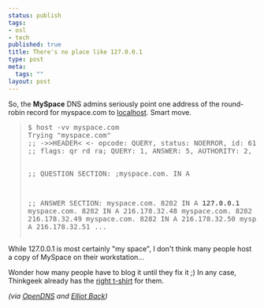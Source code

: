```yaml
--- 
status: publish
tags: 
- osl
- tech
published: true
title: There's no place like 127.0.0.1
type: post
meta: 
  tags: ""
layout: post
---
```

So, the <strong>MySpace</strong> DNS admins seriously point one address of the round-robin record for myspace.com to <a href="http://en.wikipedia.org/wiki/Localhost">localhost</a>. Smart move.

<blockquote>
<pre>
$ host -vv myspace.com
Trying "myspace.com"
;; -&gt;&gt;HEADER&lt; &lt;- opcode: QUERY, status: NOERROR, id: 61932
;; flags: qr rd ra; QUERY: 1, ANSWER: 5, AUTHORITY: 2, ADDITIONAL: 2

;; QUESTION SECTION:
;myspace.com.                   IN      A

;; ANSWER SECTION:
myspace.com.            8282    IN      A       <strong>127.0.0.1</strong>
myspace.com.            8282    IN      A       216.178.32.48
myspace.com.            8282    IN      A       216.178.32.49
myspace.com.            8282    IN      A       216.178.32.50
myspace.com.            8282    IN      A       216.178.32.51
...
</pre>
</blockquote>

While 127.0.0.1 is most certainly "my space", I don't think many people host a copy of MySpace on their workstation...

Wonder how many people have to blog it until they fix it ;) In any case, Thinkgeek already has the <a href="http://www.thinkgeek.com/tshirts/generic/5d6a/">right t-shirt</a> for them.

<em>(via <a href="http://blog.opendns.com/2006/10/30/hey-myspacecom-we-cant-reach-you-on-127001/">OpenDNS</a> and <a href="http://elliottback.com/wp/archives/2006/10/31/myspace-dns-problems-offline/">Elliot Back</a>)</em>
